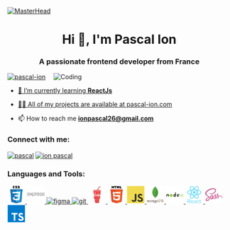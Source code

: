 [![MasterHead](https://imgs.search.brave.com/dYzrw2Erzpz6VUMq2UpV16_CIt5iYaAJmatSg6j0tV4/rs:fit:860:0:0/g:ce/aHR0cHM6Ly90My5m/dGNkbi5uZXQvanBn/LzAzLzkxLzk5LzI4/LzM2MF9GXzM5MTk5/Mjg5NV9qZGZENnlW/cW5aNnVXeXVuamZ1/QTZ4VkEweE5NdkxJ/VS5qcGc)](https://pascal-ion.com/)
<h1 align="center">Hi 👋, I'm Pascal Ion</h1>
<h3 align="center">A passionate frontend developer from France</h3>
<img src="https://imgs.search.brave.com/Vw0s-j3KCjUwWOAt0WAlK8W77DkfVvH6WPFHhL3_X40/rs:fit:500:0:0/g:ce/aHR0cHM6Ly9yYXcu/Z2l0aHVidXNlcmNv/bnRlbnQuY29tL1Ro/ZUR1ZGVUaGF0Q29k/ZS9UaGVEdWRlVGhh/dENvZGUvbWFzdGVy/L0Fzc2V0cy9EZXZl/bG9wZXIuZ2lm.jpeg" align="right" alt="Coding" width="400"></iframe><p><a href="https://giphy.com/gifs/computador-gu-tecnology-bGgsc5mWoryfgKBx1u">

<p align="left"> <img src="https://komarev.com/ghpvc/?username=pascal-ion&label=Profile%20views&color=0e75b6&style=flat" alt="pascal-ion" /> </p>

- 🌱 I’m currently learning **ReactJs**

- 👨‍💻 All of my projects are available at [pascal-ion.com](pascal-ion.com)

- 📫 How to reach me **ionpascal26@gmail.com**

<h3 align="left">Connect with me:</h3>
<p align="left">
<a href="https://codepen.io/pascal" target="blank"><img align="center" src="https://raw.githubusercontent.com/rahuldkjain/github-profile-readme-generator/master/src/images/icons/Social/codepen.svg" alt="pascal" height="30" width="40" /></a>
<a href="https://linkedin.com/in/ion pascal" target="blank"><img align="center" src="https://raw.githubusercontent.com/rahuldkjain/github-profile-readme-generator/master/src/images/icons/Social/linked-in-alt.svg" alt="ion pascal" height="30" width="40" /></a>
</p>

<h3 align="left">Languages and Tools:</h3>
<p align="left"> <a href="https://www.w3schools.com/css/" target="_blank" rel="noreferrer"> <img src="https://raw.githubusercontent.com/devicons/devicon/master/icons/css3/css3-original-wordmark.svg" alt="css3" width="40" height="40"/> </a> <a href="https://expressjs.com" target="_blank" rel="noreferrer"> <img src="https://raw.githubusercontent.com/devicons/devicon/master/icons/express/express-original-wordmark.svg" alt="express" width="40" height="40"/> </a> <a href="https://www.figma.com/" target="_blank" rel="noreferrer"> <img src="https://www.vectorlogo.zone/logos/figma/figma-icon.svg" alt="figma" width="40" height="40"/> </a> <a href="https://git-scm.com/" target="_blank" rel="noreferrer"> <img src="https://www.vectorlogo.zone/logos/git-scm/git-scm-icon.svg" alt="git" width="40" height="40"/> </a> <a href="https://gulpjs.com" target="_blank" rel="noreferrer"> <img src="https://raw.githubusercontent.com/devicons/devicon/master/icons/gulp/gulp-plain.svg" alt="gulp" width="40" height="40"/> </a> <a href="https://www.w3.org/html/" target="_blank" rel="noreferrer"> <img src="https://raw.githubusercontent.com/devicons/devicon/master/icons/html5/html5-original-wordmark.svg" alt="html5" width="40" height="40"/> </a> <a href="https://developer.mozilla.org/en-US/docs/Web/JavaScript" target="_blank" rel="noreferrer"> <img src="https://raw.githubusercontent.com/devicons/devicon/master/icons/javascript/javascript-original.svg" alt="javascript" width="40" height="40"/> </a> <a href="https://www.mongodb.com/" target="_blank" rel="noreferrer"> <img src="https://raw.githubusercontent.com/devicons/devicon/master/icons/mongodb/mongodb-original-wordmark.svg" alt="mongodb" width="40" height="40"/> </a> <a href="https://nodejs.org" target="_blank" rel="noreferrer"> <img src="https://raw.githubusercontent.com/devicons/devicon/master/icons/nodejs/nodejs-original-wordmark.svg" alt="nodejs" width="40" height="40"/> </a> <a href="https://reactjs.org/" target="_blank" rel="noreferrer"> <img src="https://raw.githubusercontent.com/devicons/devicon/master/icons/react/react-original-wordmark.svg" alt="react" width="40" height="40"/> </a> <a href="https://sass-lang.com" target="_blank" rel="noreferrer"> <img src="https://raw.githubusercontent.com/devicons/devicon/master/icons/sass/sass-original.svg" alt="sass" width="40" height="40"/> </a> <a href="https://www.typescriptlang.org/" target="_blank" rel="noreferrer"> <img src="https://raw.githubusercontent.com/devicons/devicon/master/icons/typescript/typescript-original.svg" alt="typescript" width="40" height="40"/> </a> </p>



